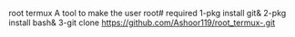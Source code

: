 root termux 
A tool to make the user root#
required
1-pkg install git&
2-pkg install bash&
3-git clone https://github.com/Ashoor119/root_termux-.git 
